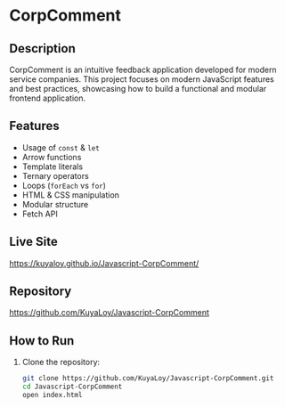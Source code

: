 # CorpComment

## Description

CorpComment is an intuitive feedback application developed for modern service companies. This project focuses on modern JavaScript features and best practices, showcasing how to build a functional and modular frontend application.

## Features

- Usage of `const` & `let`
- Arrow functions
- Template literals
- Ternary operators
- Loops (`forEach` vs `for`)
- HTML & CSS manipulation
- Modular structure
- Fetch API

## Live Site

https://kuyaloy.github.io/Javascript-CorpComment/

## Repository

https://github.com/KuyaLoy/Javascript-CorpComment

## How to Run

1. Clone the repository:
   ```sh
   git clone https://github.com/KuyaLoy/Javascript-CorpComment.git
   cd Javascript-CorpComment
   open index.html
   ```
